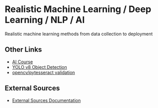 # Realistic Machine Learning / Deep Learning / NLP / AI
Realistic machine learning methods from data collection to deployment

## Other Links
- <a href="https://github.com/santokalayil/ai_course">AI Course</a>
- <a href="https://github.com/santokalayil/yolo_v8_object_detection">YOLO v8 Object Detection</a>
- <a href="https://github.com/santokalayil/charge_slip_validator">opencv/pytesseract validation</a>

## External Sources
- <a href="notes/external_sources.md">External Sources Documentation</a>

